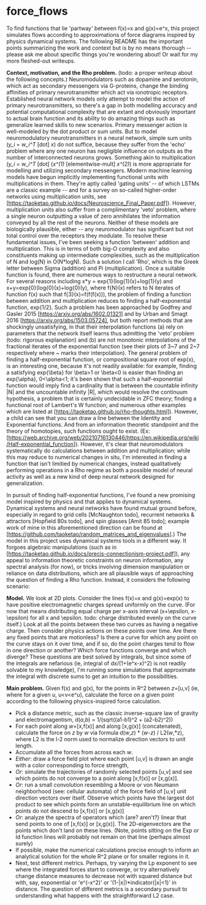 # force_flows
To find functions that lie 'partway' between f(x)=x and g(x)=e^x, this project simulates flows according to approximations of force diagrams inspired by physics dynamical systems. The following README has the important points summarizing the work and context but is by no means thorough -- please ask me about specific things you're wondering about! Or wait for my more fleshed-out writeups.

**Context, motivation, and the Rho problem.** (todo: a proper writeup about the following concepts.) Neuromodulators such as dopamine and serotonin, which act as secondary messengers via G-proteins, change the binding affinities of primary neurotransmitter which act via ionotropic receptors. Established neural network models only attempt to model the action of primary neurotransmitters, so there's a gap in both modelling accuracy and potential computational complexity that are extant and obviously important to actual brain function and its ability to do amazing things such as generalize learned skills to new scenarios. Primary messenger action is well-modeled by the dot product or sum units. But to model neuromodulatory neurotransmitters in a neural network, simple sum units (*y_i* = *w_i^T* [dot] *x*) do not suffice, because they suffer from the 'echo' problem where any one neuron has negligible influence on outputs as the number of interconnected neurons grows. Something akin to multiplication (*y_i* = *w_i^T* \[dot\] (*x^(1)* [elementwise-mult] *x^(2)*) is more appropriate for modelling and utilizing secondary messengers. Modern machine learning models have begun implicitly implementing functional units with multiplications in them. They're aptly called 'gating units' -- of which LSTMs are a classic example -- and for a survey on so-called higher-order networks using multiplication units, see [https://taoketao.github.io/docs/Neuroscience_Final_Paper.pdf]). However, multiplication units also suffer from a complimentary 'veto' problem, where a single neuron outputting a value of zero annihilates the information conveyed by all the rest of the neurons. Neither of these models are biologically plausible, either -- any neuromodulator has significant but not total control over the receptors they modulate. To resolve these fundamental issues, I've been seeking a function 'between' addition and multiplication. This is in terms of both big-O complexity and also constituents making up intermediate complexities, such as the multiplication of N and log(N) in O(N\*logN). Such a solution I call 'Rho', which is the Greek letter between Sigma (addition) and Pi (multiplication). Once a suitable function is found, there are numerous ways to restructure a neural network. For several reasons including x\*y = exp{1}(log{1}(x)+log{1}(y) and x+y=exp{0}(log{0}(x)+log{0}(y), where f{N}(x) refers to N iterates of function f(x) such that f{3}(x)=f(f(f(x))), the problem of finding a function between addition and multiplication reduces to finding a half-exponential function, exp{1/2}. Such a problem has been approached by Godfrey and Gasler 2015 [https://arxiv.org/abs/1602.01321] and by Urban and Smagt 2016 [https://arxiv.org/abs/1503.05724], but both report methods that are shockingly unsatisfying, in that their interpolation functions (a) rely on parameters that the network itself learns thus admitting the 'veto' problem (todo: rigorous explanation) and (b) are not monotonic interpolations of the fractional iterates of the exponential function (see their plots of 3\~7 and 2\~7 respectively where \~ marks their interpolation). The general problem of finding a half-exponential function, or compositional square root of exp(x), is an interesting one, because it's not readily available: for example, finding a satisfying exp{\beta} for \beta>1 or \beta<0 is easier than finding an exp{\alpha}, 0<\alpha<1; it's been shown that such a half-exponential function would imply find a cardinality that is between the countable infinity |N| and the uncountable infinity |R|, which would resolve the continuum hypothesis, a problem that is certainly undecidable in ZFC theory; finding a functional root of Lambert's W function; and numerous other examples which are listed at [https://taoketao.github.io/rho-thoughts.html]). However, a child can see that you can draw a line between the Identity and Exponential functions. And from an information theoretic standpoint and the theory of homotopies, such functions ought to exist. (Ex: [https://web.archive.org/web/20210716130446/https://en.wikipedia.org/wiki/Half-exponential_function]). However, it's clear that neuromodulators systematically do calculations between addition and multiplication; while this may reduce to numerical changes in situ, I'm interested in finding a function that isn't limitied by numerical changes, instead qualitatively performing operations in a Rho regime as both a possible model of neural activity as well as a new kind of deep neural network designed for generalization.

In pursuit of finding half-exponential functions, I've found a new promising model inspired by physics and that applies to dynamical systems. Dynamical systems and neural networks have found mutual ground before, especially in regard to grid cells [McNaughton todo], recurrent networks & attractors [Hopfield 80s todo], and spin glasses [Amit 85 todo]; example work of mine in this aforementioned direction can be found at [https://github.com/taoketao/random_matrices_and_eigenvalues].) The model in this project uses dynamical systems tools in a different way. It forgoes algebraic manipulations (such as in [https://taoketao.github.io/docs/precis-connectionism-project.pdf]), any appeal to information theoretic constraints on neuron information, any spectral analysis (for now), or tricks involving dimension manipulation or reliance on data distributions, which are all plausible ways of approaching the question of finding a Rho function. Instead, it considers the following scenario:

**Model.** We look at 2D plots. Consider the lines f(x)=x and g(x)=exp(x) to have positive electromagnetic charges spread uniformly on the curve. (For now that means distributing equal charge per x-axis interval (x+\epsilon, x-\epsilon) for all x and \epsilon. todo: charge distributed evenly on the curve itself.) Look at all the points between these two curves as having a negative charge. Then consider physics actions on these points over time. Are there any fixed points that are motionless? Is there a curve for which any point on the curve stays on it over time, and if so, do the point charges tend to flow in one direction or another? Which force functions converge and which diverge? These questions are best solved by integrals, but since some of the integrals are nefarious (ie, integral of dx/(1+(e^x-x)^2) is not readily solvable to my knowledge), I'm running some simulations that approximate the integral with discrete sums to get an intuition to the possibilities. 

**Main problem.** Given f(x) and g(x), for the points in R^2 between *z*=\[u,v\] (ie, where for a given u, u\<v\<e^u), calculate the force on a given point according to the following physics-inspired force calculation.
- Pick a distance metric, such as the classic inverse-square law of gravity and electromagentism, d(*a*,*b*) = 1/(sqrt((a1-b1)^2 + (a2-b2)^2))
- For each point along *w*=\[x,f(x)\] and along \[x,g(x)\] (concatenated), calculate the force on *z* by *w* via formula d(*w*,*z*) * (*w*-*z*) / L2(*w*,*z), where L2 is the l-2 norm used to normalize direction vectors to unit length.
- Accumulate all the forces from across each *w*.
- *Either*: draw a force field plot where each point \[u,v\] is drawn an angle with a color corresponding to force strength,
- *Or*: simulate the trajectories of randomly selected points \[u,v\] and see which points do not converge to a point along \[x,f(x)\] or \[x,g(x)\].
- *Or*: run a small convolution resembling a Moore or von Neumann neighborhood (see: cellular automata) of the force field of \[u,v\] unit direction vectors over itself. Observe which points have the largest dot product to see which points form an unstable-equilibrium line on which points do not descend to \[x,f(x)\] or \[x,g(x)\]
- *Or*: analyze the spectra of operators which {are? aren't?} linear that send points to one of \[x,f(x)\] or \[x,g(x)\]. The 2D-eigenvectors are the points which don't land on these lines. (Note, points sitting on the Exp or Id function lines will probably not remain on that line (perhaps almost surely) 
- If possible, make the numerical calculations precise enough to inform an analytical solution for the whole R^2 plane or for smaller regions in it.
- Next, test different metrics. Perhaps, try varying the Lp exponent to see where the integrated forces start to converge, or try alternatively change distance measures to decrease not with squared distance but with, say, exponential or 'e^(-x^2)' or '(1-|x|)*indicator(|x|<1)' in distance. The question of different metrics is a secondary pursuit to understanding what happens with the straightforward L2 case.
